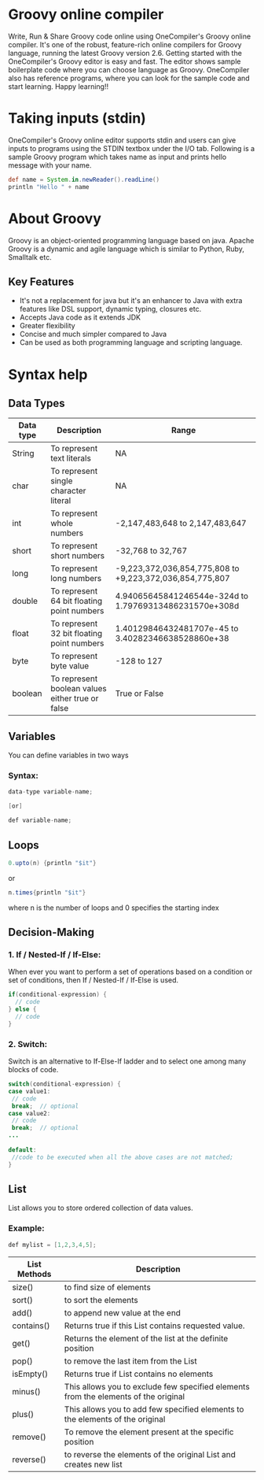 # Groovy online compiler
Write, Run & Share Groovy code online using OneCompiler's Groovy online compiler. It's one of the robust, feature-rich online compilers for Groovy language, running the latest Groovy version 2.6. Getting started with the OneCompiler's Groovy editor is easy and fast. The editor shows sample boilerplate code where you can choose language as Groovy. OneCompiler also has reference programs, where you can look for the sample code and start learning. Happy learning!!


# Taking inputs (stdin)
OneCompiler's Groovy online editor supports stdin and users can give inputs to programs using the STDIN textbox under the I/O tab. Following is a sample Groovy program which takes name as input and prints hello message with your name.


```groovy
def name = System.in.newReader().readLine()
println "Hello " + name
```

# About Groovy

Groovy is an object-oriented programming language based on java. Apache Groovy is a dynamic and agile language which is similar to Python, Ruby, Smalltalk etc. 

## Key Features

* It's not a replacement for java but it's an enhancer to Java with extra features like DSL support, dynamic typing, closures etc.
* Accepts Java code as it extends JDK
* Greater flexibility
* Concise and much simpler compared to Java
* Can be used as both programming language and scripting language.


# Syntax help
## Data Types

| Data type | Description | Range|
|----|-----|------|
|String | To represent text literals| NA|
|char| To represent single character literal|NA
|int| To represent whole numbers|-2,147,483,648 to 2,147,483,647|
|short| To represent short numbers|-32,768 to 32,767|
|long| To represent long numbers|-9,223,372,036,854,775,808 to +9,223,372,036,854,775,807|
|double| To represent 64 bit floating point numbers|4.94065645841246544e-324d to 1.79769313486231570e+308d|
|float| To represent 32 bit floating point numbers|1.40129846432481707e-45 to 3.40282346638528860e+38|
|byte| To represent byte value|-128 to 127|
|boolean| To represent boolean values either true or false|True or False|


## Variables

You can define variables in two ways

### Syntax:
```java
data-type variable-name;

[or]

def variable-name;
```

## Loops

```java
0.upto(n) {println "$it"}
```
or
```java
n.times{println "$it"}
```
where n is the number of loops and 0 specifies the starting index

## Decision-Making

### 1. If / Nested-If / If-Else:

When ever you want to perform a set of operations based on a condition or set of conditions, then If / Nested-If / If-Else is used.

```java
if(conditional-expression) {
  // code
} else {
  // code
}
```
### 2. Switch:

Switch is an alternative to If-Else-If ladder and to select one among many blocks of code.

```java
switch(conditional-expression) {    
case value1:    
 // code    
 break;  // optional  
case value2:    
 // code    
 break;  // optional  
...    
    
default:     
 //code to be executed when all the above cases are not matched;    
} 
```

## List
List allows you to store ordered collection of data values.

### Example:

```java
def mylist = [1,2,3,4,5];
```

| List Methods | Description |
|-----|------|
|size()| to find size of elements|
|sort()|to sort the elements|
|add()|to append new value at the end|
|contains()|Returns true if this List contains requested value.|
|get()|Returns the element of the list at the definite position|
|pop()|to remove the last item from the List|
|isEmpty()|Returns true if List contains no elements|
|minus()|This allows you to exclude few specified elements from the elements of the original|
|plus()|This allows you to add few specified elements to the elements of the original|
|remove()| To remove the element present at the specific position|
|reverse()|to reverse the elements of the original List and creates new list|


